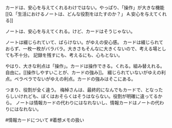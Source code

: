 カードは、安心を与えてくれるわけではない。やっぱり、「操作」が大きな機能
[[Q.「生活におけるノートは、どんな役割をはたすのか？」 A.安心を与えてくれる]]

ノートは、安心を与えてくれる。けど、カードはそうじゃない。

ノートは綴じられていて、ばらけない。がゆえの安心感。
カードは綴じられておらず、一枚一枚がバラバラ。大きさもそんなに大きくないので、考える場としても不十分。
記録を残すにも、考えるにも、心もとない。

やはり、大きな利点は「操作」。カードは操作できる。くれる。組み替えれる。自由に。[[操作しやすいことが、カードの強み]]。
綴じられていないがゆえの利点。ペラペラでないがゆえの利点。カードの強みはそこにある。

つまり、役割が全く違う。
梅棹さんは、最終的になんでもカードで、となったらしいけれども、ぼくはおそらくはそうはならない。役割が明確に違ってるから。
ノートは情報カードの代わりにはなれないし、情報カードはノートの代わりにはなれない。

#情報カードについて #着想メモの扱い 